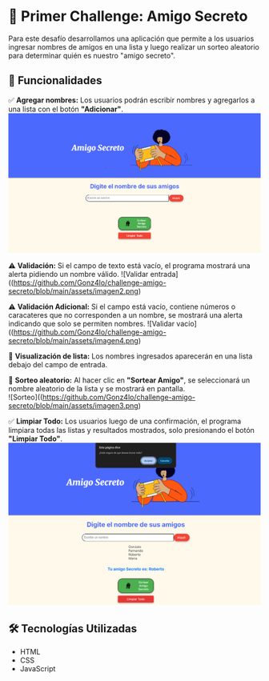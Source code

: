   # 🎁 Primer Challenge: Amigo Secreto  

Para este desafío desarrollamos una aplicación que permite a los usuarios ingresar nombres de amigos en una lista y luego realizar un sorteo aleatorio para determinar quién es nuestro "amigo secreto".  

## 🚀 Funcionalidades  

✅ **Agregar nombres:** Los usuarios podrán escribir nombres y agregarlos a una lista con el botón **"Adicionar"**.  
![Agregar nombres](https://github.com/Gonz4lo/challenge-amigo-secreto/blob/main/assets/imagen1.png)  

⚠️ **Validación:** Si el campo de texto está vacío, el programa mostrará una alerta pidiendo un nombre válido.
![Validar entrada]((https://github.com/Gonz4lo/challenge-amigo-secreto/blob/main/assets/imagen2.png) 

⚠️ **Validación Adicional:** Si el campo está vacío, contiene números o caracateres que no corresponden a un nombre, se mostrará una alerta indicando que solo se permiten nombres.
![Validar vacío]((https://github.com/Gonz4lo/challenge-amigo-secreto/blob/main/assets/imagen4.png)  

📜 **Visualización de lista:** Los nombres ingresados aparecerán en una lista debajo del campo de entrada.  

🎲 **Sorteo aleatorio:** Al hacer clic en **"Sortear Amigo"**, se seleccionará un nombre aleatorio de la lista y se mostrará en pantalla.  
![Sorteo]((https://github.com/Gonz4lo/challenge-amigo-secreto/blob/main/assets/imagen3.png) 

✅ **Limpiar Todo:** Los usuarios luego de una confirmación, el programa limpiara todas las listas y resultados mostrados, solo presionando el botón **"Limpiar Todo"**.  
![Limpiar Todo](https://github.com/Gonz4lo/challenge-amigo-secreto/blob/main/assets/imagen5.png)  

## 🛠️ Tecnologías Utilizadas  
- HTML  
- CSS  
- JavaScript  

